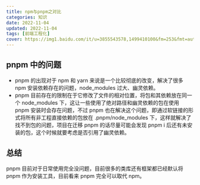```yaml
---
title: npm与pnpm之对比
categories: 知识
date: 2022-11-04
updated: 2022-11-04
tags: [前端工程化]
cover: https://img1.baidu.com/it/u=3855543578,1499410100&fm=253&fmt=auto&app=138&f=JPEG?w=800&h=320
---
```


## pnpm 中的问题

- pnpm 的出现对于 npm 和 yarn 来说是一个比较彻底的改变，解决了很多 npm 安装依赖存在的问题，node_modules 过大、幽灵依赖。
- pnpm 目前存在的限制在于它修改了文件的相对位置，将包和其依赖放在同一个 node_modules 下，这让一些使用了绝对路径和幽灵依赖的包在使用 pnpm 安装时会存在问题，不过 pnpm 也在解决这个问题，即通过软链接的形式将所有非工程直接依赖的包放在 .pnpm/node_modules 下，这样就解决了找不到包的问题，项目在迁移 pnpm 的话尽量可能会发现 pnpm i 后还有未安装的包，这个时候就要考虑是否引用了幽灵依赖。

## 总结

pnpm 目前对于日常使用完全没问题，目前很多的类库还有框架都已经默认将 pnpm 作为安装工具，目前看来 pnpm 完全可以取代 npm。
